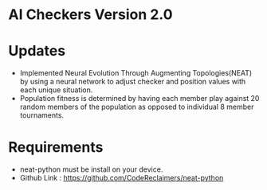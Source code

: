 # AI Checkers Version 2.0

# Updates
- Implemented Neural Evolution Through Augmenting Topologies(NEAT) by using a neural network to adjust checker and position values with each unique situation.
- Population fitness is determined by having each member play against 20 random members of the population as opposed to individual 8 member tournaments.

# Requirements 
- neat-python must be install on your device.
- Github Link : https://github.com/CodeReclaimers/neat-python
